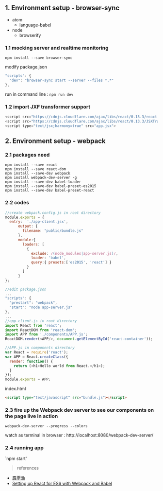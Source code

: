 ## 1. Environment setup - browser-sync

- atom
  - language-babel
- node
  - browserify

### 1.1 mocking server and realtime monitoring

`npm install --save browser-sync`

modify package.json

```javascript
"scripts": {
  "dev": "browser-sync start --server --files *.*"
},
```

run in command line :  `npm run dev`

### 1.2 import JXF transformer support

```javascript
<script src="https://cdnjs.cloudflare.com/ajax/libs/react/0.13.3/react.js"></script>
<script src="https://cdnjs.cloudflare.com/ajax/libs/react/0.13.3/JSXTransformer.js"></script>
<script type="text/jsx;harmony=true" src="app.jsx">
```

## 2. Environment setup - webpack

### 2.1 packages need

```
npm install --save react
npm install --save react-dom
npm install --save-dev webpack
npm install webpack-dev-server -g
npm install --save-dev babel-loader
npm install --save-dev babel-preset-es2015
npm install --save-dev babel-preset-react
```

### 2.2 codes

```javascript
//create webpack.config.js in root directory
module.exports = {
  entry:  './app-client.jsx',
      output: {
        filename: "public/bundle.js"
      },
      module:{
        loaders: [
          {
            exclude: /(node_modules|app-server.js)/,
            loader: 'babel',
            query:{ presets:['es2015', 'react'] }
          }
        ]
      }
};

//edit package.json
...
"scripts": {
  "prestart": "webpack",
  "start": "node app-server.js"
},
...
//app-client.js in root directory
import React from 'react';
import ReactDOM from 'react-dom';
import APP from './components/APP.js';
ReactDOM.render(<APP/>, document.getElementById('react-container'));

//APP.js in components directory
var React = require('react');
var APP = React.createClass({
  render: function() {
    return (<h1>Hello world from React.</h1>);
  }
});
module.exports = APP;
```

index.html

```html
<script type="text/javascript" src="bundle.js"></script>
```

### 2.3 fire up the Webpack dev server to see our components on the page live in action

`webpack-dev-server --progress --colors`

watch as terminal in browser : http://localhost:8080/webpack-dev-server/

### 2.4 running app

`npm start'


> references
- [霹雳渔](http://www.piliyu.com/)
- [Setting up React for ES6 with Webpack and Babel](https://www.twilio.com/blog/2015/08/setting-up-react-for-es6-with-webpack-and-babel-2.html)
